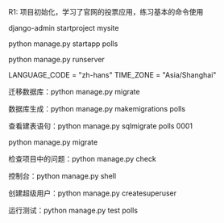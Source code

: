 R1: 项目初始化，学习了官网的投票应用，练习基本的命令使用

django-admin startproject mysite

python manage.py startapp polls

python manage.py runserver

LANGUAGE_CODE = "zh-hans"
TIME_ZONE = "Asia/Shanghai"

迁移数据库：python manage.py migrate

数据库生成：python manage.py makemigrations polls

查看建表语句：python manage.py sqlmigrate polls 0001

python manage.py migrate

检查项目中的问题：python manage.py check

控制台：python manage.py shell

创建超级用户：python manage.py createsuperuser

运行测试：python manage.py test polls